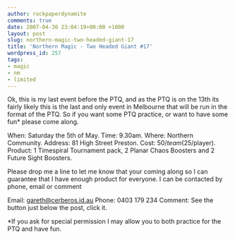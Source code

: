 ```yaml
---
author: rockpaperdynamite
comments: true
date: 2007-04-30 23:04:19+00:00 +1000
layout: post
slug: northern-magic-two-headed-giant-17
title: 'Northern Magic - Two Headed Giant #17'
wordpress_id: 257
tags:
- magic
- nm
- limited
---
```





Ok, this is my last event before the PTQ, and as the PTQ is on the 13th its fairly likely this is the last and only event in Melbourne that will be run in the format of the PTQ. So if you want some PTQ practice, or want to have some fun* please come along.





When: Saturday the 5th of May.
Time: 9.30am.
Where: Northern Community.
Address: 81 High Street Preston.
Cost: $50/team ($25/player).
Product: 1 Timespiral Tournament pack, 2 Planar Chaos Boosters and 2 Future Sight Boosters.

Please drop me a line to let me know that your coming along so I can guarantee that I have enough product for everyone. I can be contacted by phone, email or comment

Email: [gareth@cerberos.id.au](mailto:gareth%40cerberos.id.au)
Phone: 0403 179 234
Comment: See the button just below the post, click it.

*If you ask for special permission I may allow you to both practice for the PTQ and have fun.
